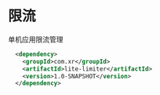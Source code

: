 # 限流
单机应用限流管理


```xml
  <dependency>
    <groupId>com.xr</groupId>
    <artifactId>lite-limiter</artifactId>
    <version>1.0-SNAPSHOT</version>
  </dependency>
```